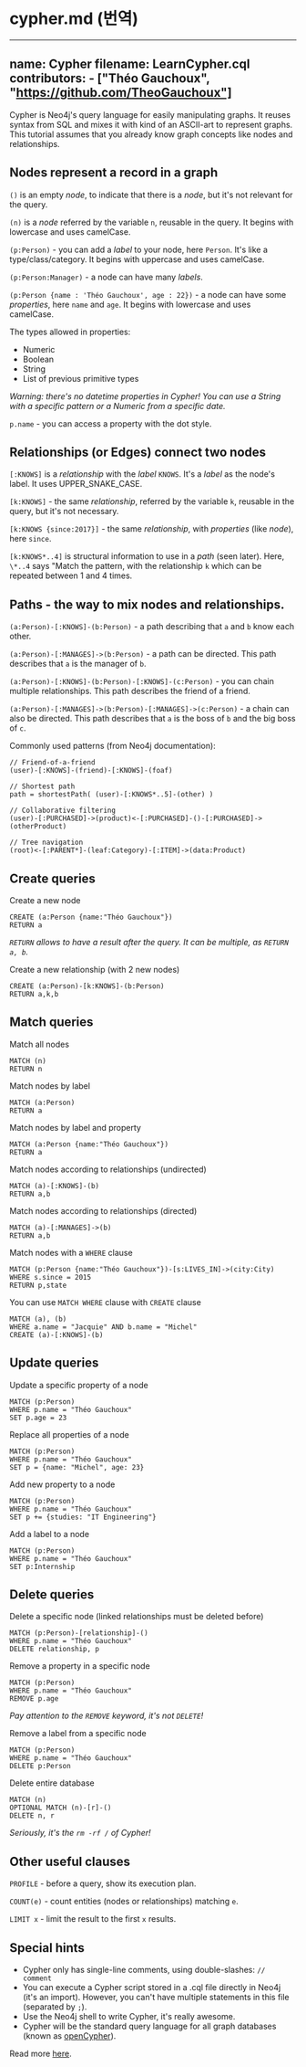 # cypher.md (번역)

---
name: Cypher
filename: LearnCypher.cql
contributors:
    - ["Théo Gauchoux", "https://github.com/TheoGauchoux"]
---

Cypher is Neo4j's query language for easily manipulating graphs.
It reuses syntax from SQL and mixes it with kind of an ASCII-art to represent graphs.
This tutorial assumes that you already know graph concepts like nodes and relationships.

## Nodes represent a record in a graph

`()` is an empty *node*, to indicate that there is a *node*, but it's not relevant for the query.

`(n)` is a *node* referred by the variable `n`, reusable in the query. It begins with lowercase and uses camelCase.

`(p:Person)` - you can add a *label* to your node, here `Person`. It's like a type/class/category. It begins with uppercase and uses camelCase.

`(p:Person:Manager)` - a node can have many *labels*.

`(p:Person {name : 'Théo Gauchoux', age : 22})` - a node can have some *properties*, here `name` and `age`. It begins with lowercase and uses camelCase.

The types allowed in properties:

- Numeric
- Boolean
- String
- List of previous primitive types

*Warning: there's no datetime properties in Cypher! You can use a String with a specific pattern or a Numeric from a specific date.*

`p.name` - you can access a property with the dot style.

## Relationships (or Edges) connect two nodes

`[:KNOWS]` is a *relationship* with the *label* `KNOWS`. It's a *label* as the node's label. It uses UPPER\_SNAKE\_CASE.

`[k:KNOWS]` - the same *relationship*, referred by the variable `k`, reusable in the query, but it's not necessary.

`[k:KNOWS {since:2017}]` - the same *relationship*, with *properties* (like *node*), here `since`.

`[k:KNOWS*..4]` is structural information to use in a *path* (seen later). Here, `\*..4` says "Match the pattern, with the relationship `k` which can be repeated between 1 and 4 times.

## Paths - the way to mix nodes and relationships.

`(a:Person)-[:KNOWS]-(b:Person)` - a path describing that `a` and `b` know each other.

`(a:Person)-[:MANAGES]->(b:Person)` - a path can be directed. This path describes that `a` is the manager of `b`.

`(a:Person)-[:KNOWS]-(b:Person)-[:KNOWS]-(c:Person)` - you can chain multiple relationships. This path describes the friend of a friend.

`(a:Person)-[:MANAGES]->(b:Person)-[:MANAGES]->(c:Person)` - a chain can also be directed. This path describes that `a` is the boss of `b` and the big boss of `c`.

Commonly used patterns (from Neo4j documentation):

```cypher
// Friend-of-a-friend
(user)-[:KNOWS]-(friend)-[:KNOWS]-(foaf)

// Shortest path
path = shortestPath( (user)-[:KNOWS*..5]-(other) )

// Collaborative filtering
(user)-[:PURCHASED]->(product)<-[:PURCHASED]-()-[:PURCHASED]->(otherProduct)

// Tree navigation
(root)<-[:PARENT*]-(leaf:Category)-[:ITEM]->(data:Product)
```

## Create queries

Create a new node

```cypher
CREATE (a:Person {name:"Théo Gauchoux"})
RETURN a
```

*`RETURN` allows to have a result after the query. It can be multiple, as `RETURN a, b`.*

Create a new relationship (with 2 new nodes)

```cypher
CREATE (a:Person)-[k:KNOWS]-(b:Person)
RETURN a,k,b
```

## Match queries

Match all nodes

```cypher
MATCH (n)
RETURN n
```

Match nodes by label

```cypher
MATCH (a:Person)
RETURN a
```

Match nodes by label and property

```cypher
MATCH (a:Person {name:"Théo Gauchoux"})
RETURN a
```

Match nodes according to relationships (undirected)

```cypher
MATCH (a)-[:KNOWS]-(b)
RETURN a,b
```

Match nodes according to relationships (directed)

```cypher
MATCH (a)-[:MANAGES]->(b)
RETURN a,b
```

Match nodes with a `WHERE` clause

```cypher
MATCH (p:Person {name:"Théo Gauchoux"})-[s:LIVES_IN]->(city:City)
WHERE s.since = 2015
RETURN p,state
```

You can use `MATCH WHERE` clause with `CREATE` clause

```cypher
MATCH (a), (b)
WHERE a.name = "Jacquie" AND b.name = "Michel"
CREATE (a)-[:KNOWS]-(b)
```

## Update queries

Update a specific property of a node

```cypher
MATCH (p:Person)
WHERE p.name = "Théo Gauchoux"
SET p.age = 23
```

Replace all properties of a node

```cypher
MATCH (p:Person)
WHERE p.name = "Théo Gauchoux"
SET p = {name: "Michel", age: 23}
```

Add new property to a node

```cypher
MATCH (p:Person)
WHERE p.name = "Théo Gauchoux"
SET p += {studies: "IT Engineering"}
```

Add a label to a node

```cypher
MATCH (p:Person)
WHERE p.name = "Théo Gauchoux"
SET p:Internship
```

## Delete queries

Delete a specific node (linked relationships must be deleted before)

```cypher
MATCH (p:Person)-[relationship]-()
WHERE p.name = "Théo Gauchoux"
DELETE relationship, p
```

Remove a property in a specific node

```cypher
MATCH (p:Person)
WHERE p.name = "Théo Gauchoux"
REMOVE p.age
```

*Pay attention to the `REMOVE` keyword, it's not `DELETE`!*

Remove a label from a specific node

```cypher
MATCH (p:Person)
WHERE p.name = "Théo Gauchoux"
DELETE p:Person
```

Delete entire database

```cypher
MATCH (n)
OPTIONAL MATCH (n)-[r]-()
DELETE n, r
```

*Seriously, it's the `rm -rf /` of Cypher!*

## Other useful clauses

`PROFILE` - before a query, show its execution plan.

`COUNT(e)` - count entities (nodes or relationships) matching `e`.

`LIMIT x` - limit the result to the first `x` results.

## Special hints

- Cypher only has single-line comments, using double-slashes: `// comment`
- You can execute a Cypher script stored in a .cql file directly in Neo4j (it's an import). However, you can't have multiple statements in this file (separated by `;`).
- Use the Neo4j shell to write Cypher, it's really awesome.
- Cypher will be the standard query language for all graph databases (known as [openCypher](https://opencypher.org/)).

Read more [here](https://neo4j.com/developer/cypher-query-language/).
